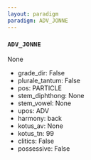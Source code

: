 ```yaml
---
layout: paradigm
paradigm: ADV_JONNE
---
```

### ` ADV_JONNE `

None
* grade_dir: False
* plurale_tantum: False
* pos: PARTICLE
* stem_diphthong: None
* stem_vowel: None
* upos: ADV
* harmony: back
* kotus_av: None
* kotus_tn: 99
* clitics: False
* possessive: False
